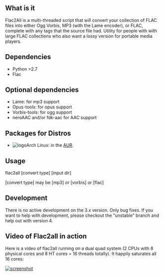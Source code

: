 ## What is it
Flac2All is a multi-threaded script that will convert your collection of FLAC files into either Ogg Vorbis, MP3 (with the Lame encoder), or FLAC, complete with any tags that the source file had. Utility for people with with large FLAC collections who also want a lossy version for portable media players.

## Dependencies
* Python >2.7
* Flac

## Optional dependencies
* Lame: for mp3 support
* Opus-tools: for opus support
* Vorbis-tools: for ogg support
* neroAAC and/or fdk-aac for AAC support

## Packages for Distros
* ![logo](http://www.monitorix.org/imgs/archlinux.png "arch logo")Arch Linux: in the [AUR](https://aur.archlinux.org/packages/flac2all).

## Usage
flac2all [convert type] [input dir]

[convert type] may be [mp3] or [vorbis] or [flac]

## Development

There is no active development on the 3.x version. Only bug fixes. If you want to help with development, please checkout the "unstable" branch and help out with version 4.


## Video of Flac2all in action
Here is a video of flac2all running on a dual quad system (2 CPUs with 8 physical cores and 8 HT cores = 16 threads totally).  It happily saturates all 16 cores:

[![screenshot](http://s27.postimg.org/7r1wrz3sz/synapse_16_threads.png)](https://www.youtube.com/watch?v=pXSpPjWtSJc)

